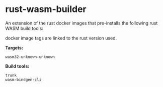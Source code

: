 # rust-wasm-builder

An extension of the rust docker images that pre-installs the following rust WASM build tools:

docker image tags are linked to the rust version used.

**Targets:** 

    wasm32-unknown-unknown

**Build tools:** 

    trunk 
    wasm-bindgen-cli
